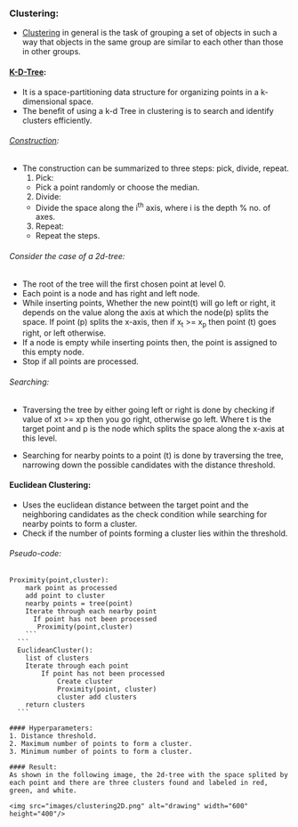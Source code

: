 ### Clustering:
* [Clustering](https://en.wikipedia.org/wiki/Cluster_analysis) in general is the task of grouping a set of objects in such a way that objects in the same group are similar to each other than those in other groups.


#### [K-D-Tree](https://en.wikipedia.org/wiki/K-d_tree):
* It is a space-partitioning data structure for organizing points in a k-dimensional space.
* The benefit of using a k-d Tree in clustering is to search and identify clusters efficiently.
###### [Construction](https://youtu.be/LdaL-l2S76c):
  * The construction can be summarized to three steps:
pick, divide, repeat.
    1. Pick:
      * Pick a point randomly or choose the median.
    2. Divide:
      * Divide the space along the i<sup>th</sup> axis, where i is the depth % no. of axes.
    3. Repeat:
      * Repeat the steps.

  ###### Consider the case of a 2d-tree:

  - The root of the tree will the first chosen point at level 0.
  - Each point is a node and has right and left node.
  - While inserting points, Whether the new point(t) will go left or right, it depends on the value along the axis at which the node(p) splits the space. If point (p) splits the x-axis,
  then if x<sub>t</sub> >= x<sub>p</sub> then point (t) goes right, or left otherwise.
  - If a node is empty while inserting points then, the point is assigned to this empty node.
  - Stop if all points are processed.

  ###### Searching:
  - Traversing the tree by either going left or right is done by checking if value of xt >= xp then you go right, otherwise go left. Where t is the target point and p is the node which splits the space along the x-axis at this level.

  - Searching for nearby points to a point (t) is done by traversing the tree, narrowing down the possible candidates with the distance threshold.

#### Euclidean Clustering:
  * Uses the euclidean distance between the target point and the neighboring candidates as the check condition while searching for nearby points to form a cluster.
  * Check if the number of points forming a cluster lies within the threshold.
  ###### Pseudo-code:

  ```
  Proximity(point,cluster):    
      mark point as processed
      add point to cluster
      nearby points = tree(point)
      Iterate through each nearby point
        If point has not been processed
         Proximity(point,cluster)
      ```
    ```
    EuclideanCluster():
      list of clusters
      Iterate through each point
          If point has not been processed
              Create cluster
              Proximity(point, cluster)
              cluster add clusters
      return clusters
    ```

#### Hyperparameters:
  1. Distance threshold.
  2. Maximum number of points to form a cluster.
  3. Minimum number of points to form a cluster.

#### Result:
As shown in the following image, the 2d-tree with the space splited by each point and there are three clusters found and labeled in red, green, and white.

 <img src="images/clustering2D.png" alt="drawing" width="600" height="400"/>
